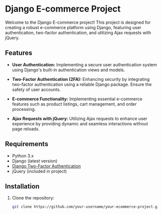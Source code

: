 # Django E-commerce Project

Welcome to the Django E-commerce project! This project is designed for creating a robust e-commerce platform using Django, featuring user authentication, two-factor authentication, and utilizing Ajax requests with jQuery.

## Features

- **User Authentication:** Implementing a secure user authentication system using Django's built-in authentication views and models.

- **Two-Factor Authentication (2FA):** Enhancing security by integrating two-factor authentication using a reliable Django package. Ensure the safety of user accounts.

- **E-commerce Functionality:** Implementing essential e-commerce features such as product listings, cart management, and order processing.

- **Ajax Requests with jQuery:** Utilizing Ajax requests to enhance user experience by providing dynamic and seamless interactions without page reloads.

## Requirements

- Python 3.x
- Django (latest version)
- [Django Two-Factor Authentication](https://django-otp-official.readthedocs.io/en/stable/)
- jQuery (included in project)

## Installation

1. Clone the repository:

   ```bash
   git clone https://github.com/your-username/your-ecommerce-project.git
